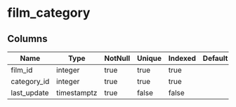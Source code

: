 <!-- Generated File -->
# film_category

## Columns

| Name                         | Type               | NotNull| Unique | Indexed  | Default
|------------------------------|--------------------|--------|--------|----------|--------------------
| film_id                      | integer            | true   | true   | true     |
| category_id                  | integer            | true   | true   | true     |
| last_update                  | timestamptz        | true   | false  | false    |

